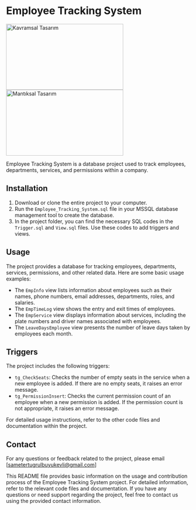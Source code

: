 # Employee Tracking System

<img src="[https://url/to/img.png](https://user-images.githubusercontent.com/80046570/258198678-c01d95c3-5255-49e7-a39d-14404372f89e.png)" alt="Kavramsal Tasarım" width="320" height="180">
<img src="[https://url/to/img.png](https://user-images.githubusercontent.com/80046570/258198667-9867bcff-3f9a-4c73-b1db-c23a5db01ead.jpg)" alt="Mantıksal Tasarım" width="320" height="180">

Employee Tracking System is a database project used to track employees, departments, services, and permissions within a company.

## Installation

1. Download or clone the entire project to your computer.
2. Run the `Employee_Tracking_System.sql` file in your MSSQL database management tool to create the database.
3. In the project folder, you can find the necessary SQL codes in the `Trigger.sql` and `View.sql` files. Use these codes to add triggers and views.

## Usage

The project provides a database for tracking employees, departments, services, permissions, and other related data. Here are some basic usage examples:

- The `EmpInfo` view lists information about employees such as their names, phone numbers, email addresses, departments, roles, and salaries.
- The `EmpTimeLog` view shows the entry and exit times of employees.
- The `EmpService` view displays information about services, including the plate numbers and driver names associated with employees.
- The `LeaveDaysEmployee` view presents the number of leave days taken by employees each month.

## Triggers

The project includes the following triggers:

- `tg_CheckSeats`: Checks the number of empty seats in the service when a new employee is added. If there are no empty seats, it raises an error message.
- `tg_PermissionInsert`: Checks the current permission count of an employee when a new permission is added. If the permission count is not appropriate, it raises an error message.

For detailed usage instructions, refer to the other code files and documentation within the project.



## Contact

For any questions or feedback related to the project, please email [sametertugrulbuyukevli@gmail.com]

This README file provides basic information on the usage and contribution process of the Employee Tracking System project. For detailed information, refer to the relevant code files and documentation. If you have any questions or need support regarding the project, feel free to contact us using the provided contact information.

